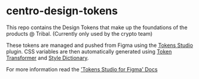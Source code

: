 # centro-design-tokens

This repo contains the Design Tokens that make up the foundations of the products @ Tribal. (Currently only used by the crypto team)

These tokens are managed and pushed from Figma using the [Tokens Studio](https://tokens.studio) plugin.
CSS variables are then automatically generated using [Token Transformer](https://www.npmjs.com/package/token-transformer) and [Style Dictionary](https://amzn.github.io/style-dictionary/#/).

For more information read the ['Tokens Studio for Figma' Docs](https://docs.tokens.studio/sync/github)
